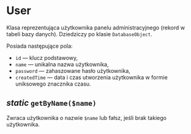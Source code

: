 User
===

Klasa reprezentująca użytkownika panelu administracyjnego (rekord w tabeli bazy danych). Dziedziczy po klasie `DatabaseObject`.

Posiada następujące pola:

- `id` — klucz podstawowy,
- `name` — unikalna nazwa użytkownika,
- `password` — zahaszowane hasło użytkownika,
- `createdTime` — data i czas utworzenia użytkownika w formie uniksowego znacznika czasu.

## *static* `getByName($name)`

Zwraca użytkownika o nazwie `$name` lub fałsz, jeśli brak takiego użytkownika.